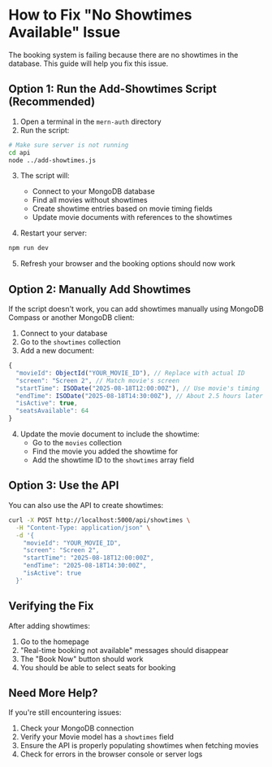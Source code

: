# How to Fix "No Showtimes Available" Issue

The booking system is failing because there are no showtimes in the database. This guide will help you fix this issue.

## Option 1: Run the Add-Showtimes Script (Recommended)

1. Open a terminal in the `mern-auth` directory
2. Run the script:

```bash
# Make sure server is not running
cd api
node ../add-showtimes.js
```

3. The script will:
   - Connect to your MongoDB database
   - Find all movies without showtimes
   - Create showtime entries based on movie timing fields
   - Update movie documents with references to the showtimes

4. Restart your server:

```bash
npm run dev
```

5. Refresh your browser and the booking options should now work

## Option 2: Manually Add Showtimes

If the script doesn't work, you can add showtimes manually using MongoDB Compass or another MongoDB client:

1. Connect to your database
2. Go to the `showtimes` collection
3. Add a new document:

```javascript
{
  "movieId": ObjectId("YOUR_MOVIE_ID"), // Replace with actual ID
  "screen": "Screen 2", // Match movie's screen
  "startTime": ISODate("2025-08-18T12:00:00Z"), // Use movie's timing
  "endTime": ISODate("2025-08-18T14:30:00Z"), // About 2.5 hours later
  "isActive": true,
  "seatsAvailable": 64
}
```

4. Update the movie document to include the showtime:
   - Go to the `movies` collection
   - Find the movie you added the showtime for
   - Add the showtime ID to the `showtimes` array field

## Option 3: Use the API

You can also use the API to create showtimes:

```bash
curl -X POST http://localhost:5000/api/showtimes \
  -H "Content-Type: application/json" \
  -d '{
    "movieId": "YOUR_MOVIE_ID", 
    "screen": "Screen 2", 
    "startTime": "2025-08-18T12:00:00Z", 
    "endTime": "2025-08-18T14:30:00Z", 
    "isActive": true
  }'
```

## Verifying the Fix

After adding showtimes:

1. Go to the homepage
2. "Real-time booking not available" messages should disappear
3. The "Book Now" button should work
4. You should be able to select seats for booking

## Need More Help?

If you're still encountering issues:

1. Check your MongoDB connection
2. Verify your Movie model has a `showtimes` field
3. Ensure the API is properly populating showtimes when fetching movies
4. Check for errors in the browser console or server logs
